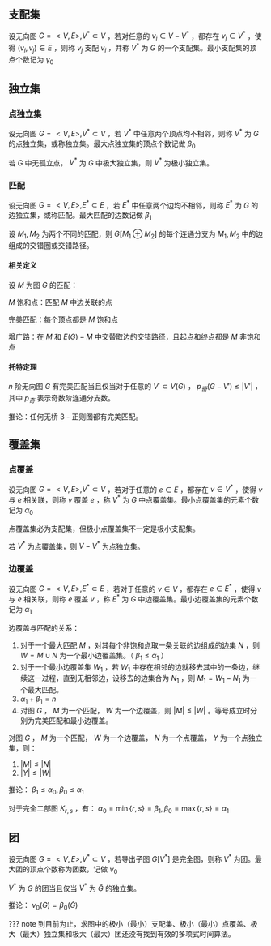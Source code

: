 ## 支配集

设无向图 $G=<V,E>, V^*\subset V$ ，若对任意的 $v_i \in V-V^*$ ，都存在 $v_j \in V^*$ ，使得 $(v_i, v_j) \in E$ ，则称 $v_j$ 支配 $v_i$ ，并称 $V^*$ 为 $G$ 的一个支配集。最小支配集的顶点个数记为 $\gamma_0$ 

## 独立集

### 点独立集

设无向图 $G=<V,E>, V^*\subset V$ ，若 $V^*$ 中任意两个顶点均不相邻，则称 $V^*$ 为 $G$ 的点独立集，或称独立集。最大点独立集的顶点个数记做 $\beta_0$ 

若 $G$ 中无孤立点， $V^*$ 为 $G$ 中极大独立集，则 $V^*$ 为极小独立集。

### 匹配

设无向图 $G=<V,E>, E^*\subset E$ ，若 $E^*$ 中任意两个边均不相邻，则称 $E^*$ 为 $G$ 的边独立集，或称匹配。最大匹配的边数记做 $\beta_1$ 

设 $M_1, M_2$ 为两个不同的匹配，则 $G[M_1 \oplus M_2]$ 的每个连通分支为 $M_1, M_2$ 中的边组成的交错圈或交错路径。

#### 相关定义

设 $M$ 为图 $G$ 的匹配：

 $M$ 饱和点：匹配 $M$ 中边关联的点

完美匹配：每个顶点都是 $M$ 饱和点

增广路：在 $M$ 和 $E(G)-M$ 中交替取边的交错路径，且起点和终点都是 $M$ 非饱和点

#### 托特定理

 $n$ 阶无向图 $G$ 有完美匹配当且仅当对于任意的 $V' \subset V(G)$ ， $p_{奇}(G-V')\leq |V'|$ ，其中 $p_{奇}$ 表示奇数阶连通分支数。

推论：任何无桥 3 - 正则图都有完美匹配。

## 覆盖集

### 点覆盖

设无向图 $G=<V,E>, V^*\subset V$ ，若对于任意的 $e \in E$ ，都存在 $v \in V^*$ ，使得 $v$ 与 $e$ 相关联，则称 $v$ 覆盖 $e$ ，称 $V^*$ 为 $G$ 中点覆盖集。最小点覆盖集的元素个数记为 $\alpha_0$ 

点覆盖集必为支配集，但极小点覆盖集不一定是极小支配集。

若 $V^*$ 为点覆盖集，则 $V-V^*$ 为点独立集。

### 边覆盖

设无向图 $G=<V,E>, E^*\subset E$ ，若对于任意的 $v \in V$ ，都存在 $e \in E^*$ ，使得 $v$ 与 $e$ 相关联，则称 $e$ 覆盖 $v$ ，称 $E^*$ 为 $G$ 中边覆盖集。最小边覆盖集的元素个数记为 $\alpha_1$ 

边覆盖与匹配的关系：

1.  对于一个最大匹配 $M$ ，对其每个非饱和点取一条关联的边组成的边集 $N$ ，则 $W=M \cup N$ 为一个最小边覆盖集。（ $\beta_1 \leq \alpha_1$ ）
2.  对于一个最小边覆盖集 $W_1$ ，若 $W_1$ 中存在相邻的边就移去其中的一条边，继续这一过程，直到无相邻边，设移去的边集合为 $N_1$ ，则 $M_1=W_1-N_1$ 为一个最大匹配。
3.   $\alpha_1 + \beta_1 = n$ 
4.  对图 $G$ ， $M$ 为一个匹配， $W$ 为一个边覆盖，则 $|M| \leq |W|$ 。等号成立时分别为完美匹配和最小边覆盖。

对图 $G$ ， $M$ 为一个匹配， $W$ 为一个边覆盖， $N$ 为一个点覆盖， $Y$ 为一个点独立集，则：

1.   $|M| \leq |N|$ 
2.   $|Y| \leq |W|$ 

推论： $\beta_1 \leq \alpha_0, \beta_0 \leq \alpha_1$ 

对于完全二部图 $K_{r,s}$ ，有： $\alpha_0=\min\{r,s\}=\beta_1, \beta_0=\max\{r,s\}=\alpha_1$ 

## 团

设无向图 $G=<V,E>, V^*\subset V$ ，若导出子图 $G[V^*]$ 是完全图，则称 $V^*$ 为团。最大团的顶点个数称为团数，记做 $\nu_0$ 

 $V^*$ 为 $G$ 的团当且仅当 $V^*$ 为 $\bar{G}$ 的独立集。

推论： $\nu_0(G) = \beta_0(\bar{G})$ 

??? note
    到目前为止，求图中的极小（最小）支配集、极小（最小）点覆盖、极大（最大）独立集和极大（最大）团还没有找到有效的多项式时间算法。
